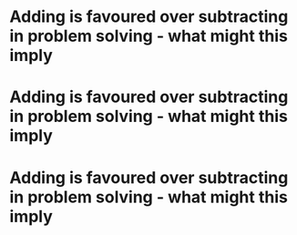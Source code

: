 # Adding is favoured over subtracting in problem solving - what might this imply 
# Adding is favoured over subtracting in problem solving - what might this imply 
# Adding is favoured over subtracting in problem solving - what might this imply 

<!-- #p2 -->

<!-- {BearID:767E6C4F-D387-4A13-98B1-5F6FF0B4CEC6-2508-00000862C76E1A53} -->
